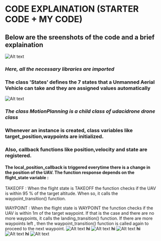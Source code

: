 # CODE EXPLAINATION (STARTER CODE + MY CODE)
## Below are the sreenshots of the code and a brief explaination  
![Alt text](https://github.com/sparklytopaz/MotionPlanning/blob/master/m1.JPG?raw=true "m1")
### *Here, all the necessary libraries are imported*
### The class 'States' defines the 7 states that a Unmanned Aerial Vehicle can take and they are assigned values automatically
![Alt text](https://github.com/sparklytopaz/MotionPlanning/blob/master/m2.JPG?raw=true "m2")
### *The class **MotionPlanning** is a child class of udacidrone drone class*
### Whenever an instance is created, class variables like target_position,waypoints  are initialized.
### Also, callback functions like position,velocity and state are registered.
#### The local_position_callback is triggered everytime there is a change in the position of the UAV. The function response depends on the flight_state variable :

  TAKEOFF : When the flight state is TAKEOFF the function checks if the UAV is within 95 %             of the target altitude. When so, it calls the waypoint_transition() function.

  WAYPOINT : When the flight state is WAYPOINT the function checks if the UAV is within 1m              of the target waypoint. If that is the case and there are no more waypoints,                it calls the landing_transition() function. If there are more waypoints left ,              then the waypoint_transition() function is called again to proceed to the next              waypoint.
![Alt text](https://github.com/sparklytopaz/MotionPlanning/blob/master/m3.png?raw=true "m3")
**hi**
![Alt text](https://github.com/sparklytopaz/MotionPlanning/blob/master/m4.png?raw=true "m4")
**hi**
![Alt text](https://github.com/sparklytopaz/MotionPlanning/blob/master/m5.png?raw=true "m5")
**hi**
![Alt text](https://github.com/sparklytopaz/MotionPlanning/blob/master/m6.png?raw=true "m6")
**hi**
![Alt text](https://github.com/sparklytopaz/MotionPlanning/blob/master/m7.png?raw=true "m7")
